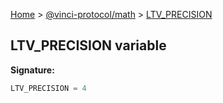 [Home](./index.md) &gt; [@vinci-protocol/math](./math.md) &gt; [LTV_PRECISION](./math.ltv_precision.md)

## LTV_PRECISION variable

<b>Signature:</b>

```typescript
LTV_PRECISION = 4
```
